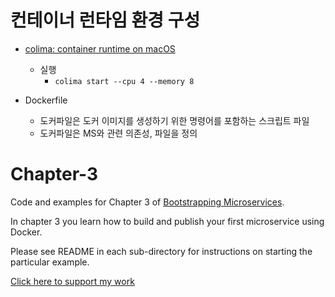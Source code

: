 # 컨테이너 런타임 환경 구성
- [colima: container runtime on macOS](https://github.com/abiosoft/colima)  
  - 실행 
    - `colima start --cpu 4 --memory 8`

- Dockerfile
  - 도커파일은 도커 이미지를 생성하기 위한 명령어를 포함하는 스크립트 파일
  - 도커파일은 MS와 관련 의존성, 파일을 정의

# Chapter-3

Code and examples for Chapter 3 of [Bootstrapping Microservices](https://www.bootstrapping-microservices.com).

In chapter 3 you learn how to build and publish your first microservice using Docker.

Please see README in each sub-directory for instructions on starting the particular example.

[Click here to support my work](https://www.codecapers.com.au/about#support-my-work)

